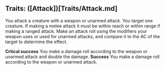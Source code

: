 ## Traits: (\[Attack])[Traits/Attack.md]

You attack a creature with a weapon or unarmed attack. You target one creature. If making a melee attack it must be within reach or within range if making a ranged attack. Make an attack roll using the modifiers your weapon uses or used for unarmed attacks, and compare it to the AC of the target to determine the effect.

**Crtical success** You make a damage roll according to the weapon or unarmed attack and double the damage.
**Success** You make a damage roll according to the weapon or unarmed attack.

